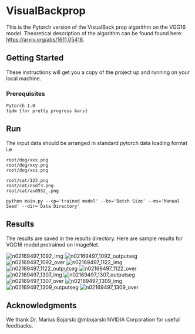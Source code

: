 # VisualBackprop
This is the Pytorch version of the VisualBack prop algorithm on the VGG16 model. Theoretical description of the algorithm can be found found here: https://arxiv.org/abs/1611.05418.


## Getting Started

These instructions will get you a copy of the project up and running on your local machine.

### Prerequisites

```
Pytorch 1.0
tqdm {for pretty progress bars}
```

## Run

The input data should be arranged in standard pytorch data loading format i.e
```
root/dog/xxx.png
root/dog/xxy.png
root/dog/xxz.png

root/cat/123.png
root/cat/nsdf3.png
root/cat/asd932_.png
```

```
python main.py --cp='trained model' --bs='Batch Size' --ms='Manual Seed' --dir='Data Directory'
```

## Results
The results are saved in the results directory. Here are sample results for VGG16 model pretrained on ImageNet. 

![n02169497_1092_img](https://user-images.githubusercontent.com/16810812/52000813-03d7b380-248c-11e9-9d4b-329dfc11a24f.png)
![n02169497_1092_outputseg](https://user-images.githubusercontent.com/16810812/52000814-03d7b380-248c-11e9-8c03-3ee08155b44f.png)
![n02169497_1092_over](https://user-images.githubusercontent.com/16810812/52000815-03d7b380-248c-11e9-81ad-cc6e171d6cfe.png)
![n02169497_1122_img](https://user-images.githubusercontent.com/16810812/52000816-03d7b380-248c-11e9-9095-4e9aa5108b6d.png)
![n02169497_1122_outputseg](https://user-images.githubusercontent.com/16810812/52000817-03d7b380-248c-11e9-96f4-a4e799a0ca23.png)
![n02169497_1122_over](https://user-images.githubusercontent.com/16810812/52000818-03d7b380-248c-11e9-89c9-4c14d97cdfca.png)
![n02169497_1307_img](https://user-images.githubusercontent.com/16810812/52000819-03d7b380-248c-11e9-8259-dfc98e4cdb1b.png)
![n02169497_1307_outputseg](https://user-images.githubusercontent.com/16810812/52000820-03d7b380-248c-11e9-825a-c7ad18398b6a.png)
![n02169497_1307_over](https://user-images.githubusercontent.com/16810812/52000821-03d7b380-248c-11e9-8e28-3bcca6374866.png)
![n02169497_1309_img](https://user-images.githubusercontent.com/16810812/52000822-03d7b380-248c-11e9-9996-8f3de18dc94c.png)
![n02169497_1309_outputseg](https://user-images.githubusercontent.com/16810812/52000823-04704a00-248c-11e9-8bf8-452e7fce5ab0.png)
![n02169497_1309_over](https://user-images.githubusercontent.com/16810812/52000824-04704a00-248c-11e9-9330-87075644ee74.png)

## Acknowledgments

We thank Dr. Marius Bojarski @mbojarski NVIDIA Corporation for useful feedbacks.



